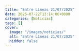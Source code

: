 ```yaml
---
title: "Entre Líneas 21/07/2025"
date: 2025-07-22T13:14:06+0000
categories: [Noticias]
tags: []
cover:
  image: "/images/noticias/"
  alt: "Entre Líneas 21/07/2025"
  hidden: false
---
```



